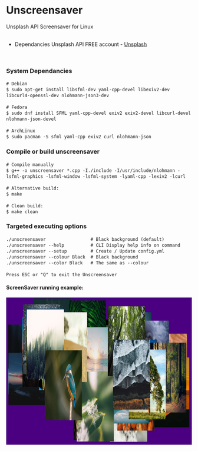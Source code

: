 # Unscreensaver

Unsplash API Screensaver for Linux   
<br>  
- Dependancies Unsplash API FREE account - [Unsplash](https://unsplash.com/)  
<br>   
  
### System Dependancies
``` 
# Debian
$ sudo apt-get install libsfml-dev yaml-cpp-devel libexiv2-dev libcurl4-openssl-dev nlohmann-json3-dev

# Fedora    
$ sudo dnf install SFML yaml-cpp-devel exiv2 exiv2-devel libcurl-devel nlohmann-json-devel

# ArchLinux    
$ sudo pacman -S sfml yaml-cpp exiv2 curl nlohmann-json
```

### Compile or build unscreensaver 
```
# Compile manually
$ g++ -o unscreensaver *.cpp -I./include -I/usr/include/nlohmann -lsfml-graphics -lsfml-window -lsfml-system -lyaml-cpp -lexiv2 -lcurl

# Alternative build:
$ make

# Clean build:
$ make clean
```
### Targeted executing options
```
./unscreensaver                 # Black background (default)
./unscreensaver --help          # CLI Display help info on command
./unscreensaver --setup         # Create / Update config.yml
./unscreensaver --colour Black  # Black background
./unscreensaver --color Black   # The same as --colour

Press ESC or "Q" to exit the Unscreensaver
```   


#### ScreenSaver running example:
<img src="example.png" alt="Unscreensaver" width="600" height="400"> 

